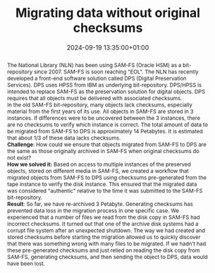 ---
abstract: "The National Library (NLN) has been using SAM-FS (Oracle HSM) as a bit-repository
  since 2007. SAM-FS is soon reaching \"EOL\". The NLN has recently developed a front-end
  software solution called DPS (Digital Preservation Services). DPS uses HPSS from
  IBM as underlying bit-repository. DPS/HPSS is intended to replace SAM-FS as the
  preservation solution for digital objects. DPS requires that all objects must be
  delivered with associated checksums. \n\nIn the old SAM-FS bit-repository, many
  objects lack checksums, especially material from the first years of its use. All
  objects in SAM-FS are stored in 3 instances. If differences were to be uncovered
  between the 3 instances, there are no checksums to verify which instance is correct.
  The total amount of data to be migrated from SAM-FS to DPS is approximately 14 Petabytes.
  It is estimated that about 1/3 of these data lacks checksums. \n\n**Challenge**:
  How could we ensure that objects migrated from SAM-FS to DPS are the same as those
  originally archived in SAM-FS when original checksums do not exist? \n\n**How we
  solved it:** Based on access to multiple instances of the preserved objects, stored
  on different media in SAM-FS, we created a workflow that migrated objects from SAM-FS
  to DPS using checksums pre-generated from the tape instance to verify the disk instance.
  This ensured that the migrated data was considered \"authentic\" relative to the
  time it was submitted to the SAM-FS bit-repository. \n\n**Result**: So far, we have
  re-archived 3 Petabyte. Generating checksums has prevented data loss in the migration
  process in one specific case. We experienced that a number of files we read from
  the disk copy in SAM-FS had incorrect checksums. It turned out that one of the archive
  disk systems had a corrupt file system after an unexpected shutdown. The way we
  had created and stored checksums before starting the migration allowed us to quickly
  discover that there was something wrong with many files to be migrated. If we hadn't
  had these pre-generated checksums and just relied on reading the disk copy from
  SAM-FS, generating checksums, and then sending the object to DPS, data would have
  been lost."
creators:
- Thomas Edvardsen
- ' Trond Teigen'
date: 2024-09-19 13:35:00+01:00
document_url: https://zenodo.org/records/13681583/download/pdf
grand_parent: iPRES
institutions: []
keywords:
- information technology for dp
- start 2 preserve
landing_page_url: https://zenodo.org/records/13681583
language: eng
layout: publication
license: Creative Commons Attribution 4.0 (CC-BY-4.0)
notes_url: https://docs.google.com/document/d/1lDWYct0heJztUyK5nOaDaLFRBO-Yx4PXT5URfiK3xZo/edit#heading=h.aar4tupij1po
parent: iPRES 2024
publication_type: lightning talk
size: null
slides_url: https://zenodo.org/records/13681583
source_name: iPRES
stream_url: https://www.archief.vlaanderen.be/archief/records/dossiers/5acb210228ce4315ae650812d056a482329eb83ed2dc42398a51505dc153be81/documents/fac102093df84a8c93031824fad34cd95d7f83fd04574b0884545e07bee9e47f
title: Migrating data without original checksums
year: 2024
---